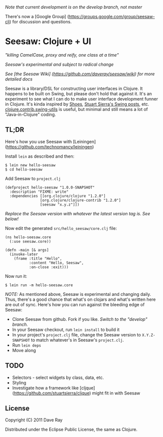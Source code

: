 _Note that current development is on the *develop* branch, not master_

There's now a [Google Group] (https://groups.google.com/group/seesaw-clj) for discussion and questions.

# Seesaw: Clojure + UI

_"killing CamelCase, proxy and reify, one class at a time"_

*_Seesaw's experimental and subject to radical change_*

_*See [the Seesaw Wiki] (https://github.com/daveray/seesaw/wiki) for more detailed docs*_

Seesaw is a library/DSL for constructing user interfaces in Clojure. It happens to be built on Swing, but please don't hold that against it. It's an experiment to see what I can do to make user interface development funner in Clojure. It's kinda inspired by [Shoes](http://shoesrb.com/), [Stuart Sierra's Swing posts](http://stuartsierra.com/tag/swing), etc. [clojure.contrib.swing-utils](http://richhickey.github.com/clojure-contrib/swing-utils-api.html) is useful, but minimal and still means a lot of "Java-in-Clojure" coding.


## TL;DR

Here's how you use Seesaw with [Leiningen] (https://github.com/technomancy/leiningen)

Install `lein` as described and then:

    $ lein new hello-seesaw
    $ cd hello-seesaw

Add Seesaw to `project.clj`

    (defproject hello-seesaw "1.0.0-SNAPSHOT"
      :description "FIXME: write"
      :dependencies [[org.clojure/clojure "1.2.0"]
                    [org.clojure/clojure-contrib "1.2.0"]
                    [seesaw "x.y.z"]])

_Replace the Seesaw version with whatever the latest version tag is. See below!_

Now edit the generated `src/hello_seesaw/core.clj` file:

    (ns hello-seesaw.core
      (:use seesaw.core))

    (defn -main [& args]
      (invoke-later 
        (frame :title "Hello", 
               :content "Hello, Seesaw",
               :on-close :exit)))

Now run it:

    $ lein run -m hello-seesaw.core

*NOTE:* As mentioned above, Seesaw is experimental and changing daily. Thus, there's a good chance that what's on clojars and what's written here are out of sync. Here's how you can run against the bleeding edge of Seesaw:

* Clone Seesaw from github. Fork if you like. *Switch to the "develop" branch.*
* In your Seesaw checkout, run `lein install` to build it
* In your project's `project.clj` file, change the Seesaw version to `X.Y.Z-SNAPSHOT` to match whatever's in Seesaw's `project.clj`.
* Run `lein deps`
* Move along

## TODO

* Selectors - select widgets by class, data, etc.
* Styling
* Investigate how a framework like [cljque] (https://github.com/stuartsierra/cljque) might fit in with Seesaw

## License

Copyright (C) 2011 Dave Ray

Distributed under the Eclipse Public License, the same as Clojure.
